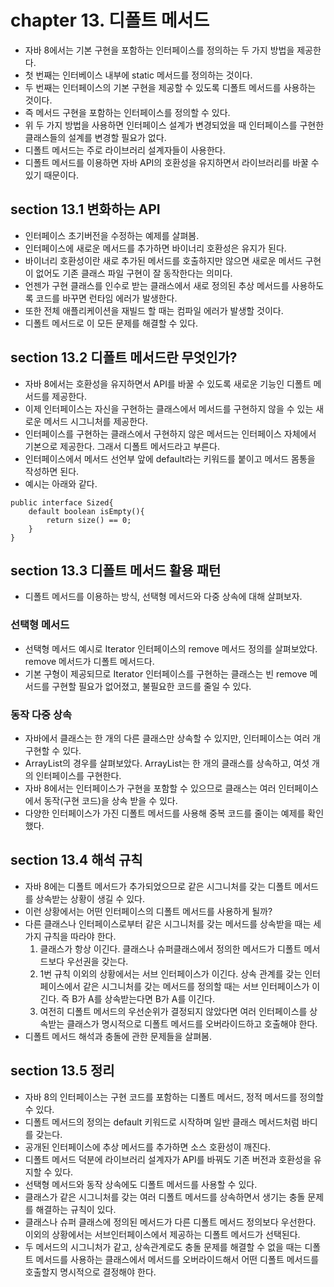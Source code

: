 # chapter 13. 디폴트 메서드

* 자바 8에서는 기본 구현을 포함하는 인터페이스를 정의하는 두 가지 방법을 제공한다.
* 첫 번째는 인터베이스 내부에 static 메서드를 정의하는 것이다.
* 두 번째는 인터페이스의 기본 구현을 제공할 수 있도록 디폴트 메서드를 사용하는 것이다.
* 즉 메서드 구현을 포함하는 인터페이스를 정의할 수 있다.
* 위 두 가지 방법을 사용하면 인터페이스 설계가 변경되었을 때 인터페이스를 구현한 클래스들의 설계를 변경할 필요가 없다.
* 디폴트 메서드는 주로 라이브러리 설계자들이 사용한다. 
* 디폴트 메서드를 이용하면 자바 API의 호환성을 유지하면서 라이브러리를 바꿀 수 있기 때문이다.

## section 13.1 변화하는 API

* 인터페이스 초기버전을 수정하는 예제를 살펴봄.
* 인터페이스에 새로운 메서드를 추가하면 바이너리 호환성은 유지가 된다.
* 바이너리 호환성이란 새로 추가된 메서드를 호출하지만 않으면 새로운 메서드 구현이 없어도 기존 클래스 파일 구현이 잘 동작한다는 의미다.
* 언젠가 구현 클래스를 인수로 받는 클래스에서 새로 정의된 추상 메서드를 사용하도록 코드를 바꾸면 런타임 에러가 발생한다.
* 또한 전체 애플리케이션을 재빌드 할 때는 컴파일 에러가 발생할 것이다.
* 디폴트 메서드로 이 모든 문제를 해결할 수 있다.

## section 13.2 디폴트 메서드란 무엇인가?

* 자바 8에서는 호환성을 유지하면서 API를 바꿀 수 있도록 새로운 기능인 디폴트 메서드를 제공한다.
* 이제 인터페이스는 자신을 구현하는 클래스에서 메서드를 구현하지 않을 수 있는 새로운 메서드 시그니처를 제공한다.
* 인터페이스를 구현하는 클래스에서 구현하지 않은 메서드는 인터페이스 자체에서 기본으로 제공한다. 그래서 디폴트 메서드라고 부른다.
* 인터페이스에서 메서드 선언부 앞에 default라는 키워드를 붙이고 메서드 몸통을 작성하면 된다.
* 예시는 아래와 같다.

```
public interface Sized{
    default boolean isEmpty(){
        return size() == 0;
    }
}
```

## section 13.3 디폴트 메서드 활용 패턴

* 디폴트 메서드를 이용하는 방식, 선택형 메서드와 다중 상속에 대해 살펴보자.

### 선택형 메서드

* 선택형 메서드 예시로 Iterator 인터페이스의 remove 메서드 정의를 살펴보았다. remove 메서드가 디폴트 메서드다.
* 기본 구형이 제공되므로 Iterator 인터페이스를 구현하는 클래스는 빈 remove 메서드를 구현할 필요가 없어졌고, 불필요한 코드를 줄일 수 있다.

### 동작 다중 상속

* 자바에서 클래스는 한 개의 다른 클래스만 상속할 수 있지만, 인터페이스는 여러 개 구현할 수 있다.
* ArrayList의 경우를 살펴보았다. ArrayList는 한 개의 클래스를 상속하고, 여섯 개의 인터페이스를 구현한다.
* 자바 8에서는 인터페이스가 구현을 포함할 수 있으므로 클래스는 여러 인터페이스에서 동작(구현 코드)을 상속 받을 수 있다.
* 다양한 인터페이스가 가진 디폴트 메서드를 사용해 중복 코드를 줄이는 예제를 확인했다.

## section 13.4 해석 규칙

* 자바 8에는 디폴트 메서드가 추가되었으므로 같은 시그니처를 갖는 디폴트 메서드를 상속받는 상황이 생길 수 있다.
* 이런 상황에서는 어떤 인터페이스의 디폴트 메서드를 사용하게 될까?
* 다른 클래스나 인터페이스로부터 같은 시그니처를 갖는 메서드를 상속받을 때는 세 가지 규칙을 따라야 한다.
  1. 클래스가 항상 이긴다. 클래스나 슈퍼클래스에서 정의한 메서드가 디폴트 메서드보다 우선권을 갖는다.
  2. 1번 규칙 이외의 상황에서는 서브 인터페이스가 이긴다. 상속 관계를 갖는 인터페이스에서 같은 시그니처를 갖는 메서드를 정의할 때는 서브 인터페이스가 이긴다. 즉 B가 A를 상속받는다면 B가 A를 이긴다.
  3. 여전히 디폴트 메서드의 우선순위가 결정되지 않았다면 여러 인터페이스를 상속받는 클래스가 명시적으로 디폴트 메서드를 오버라이드하고 호출해야 한다.
* 디폴트 메서드 해석과 충돌에 관한 문제들을 살펴봄.


## section 13.5 정리

* 자바 8의 인터페이스는 구현 코드를 포함하는 디폴트 메서드, 정적 메서드를 정의할 수 있다.
* 디폴트 메서드의 정의는 default 키워드로 시작하며 일반 클래스 메서드처럼 바디를  갖는다.
* 공개된 인터페이스에 추상 메서드를 추가하면 소스 호환성이 깨진다.
* 디폴트 메서드 덕분에 라이브러리 설계자가 API를 바꿔도 기존 버전과 호환성을 유지할 수 있다.
* 선택형 메서드와 동작 상속에도 디폴트 메서드를 사용할 수 있다.
* 클래스가 같은 시그니처를 갖는 여러 디폴트 메서드를 상속하면서 생기는 충돌 문제를 해결하는 규칙이 있다.
* 클래스나 슈퍼 클래스에 정의된 메서드가 다른 디폴트 메서드 정의보다 우선한다. 이외의 상황에서는 서브인터페이스에서 제공하는 디폴트  메서드가 선택된다.
* 두 메서드의 시그니처가 같고, 상속관계로도 충돌 문제를 해결할 수 없을 때는 디폴트 메서드를 사용하는 클래스에서 메서드를 오버라이드해서 어떤 디폴트 메서드를 호출할지 명시적으로 결정해야 한다.